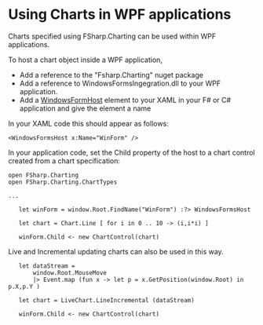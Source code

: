 # Using Charts in WPF applications

Charts specified using FSharp.Charting can be used within WPF applications.

To host a chart object inside a WPF application, 

 * Add a reference to the "Fsharp.Charting" nuget package
 * Add a reference to WindowsFormsIngegration.dll to your WPF application.
 * Add a [WindowsFormHost](http://msdn.microsoft.com/en-us/library/ms751761.aspx) element to your XAML in your F# or C# application and give the element a name
 
In your XAML code this should appear as follows:

    <WindowsFormsHost x:Name="WinForm" />

In your application code, set the Child property of the host to a chart control created from a chart specification:

    open FSharp.Charting
    open FSharp.Charting.ChartTypes
    
    ...
    
       let winForm = window.Root.FindName("WinForm") :?> WindowsFormsHost

       let chart = Chart.Line [ for i in 0 .. 10 -> (i,i*i) ]
       
       winForm.Child <- new ChartControl(chart)


Live and Incremental updating charts can also be used in this way.

       let dataStream = 
           window.Root.MouseMove 
           |> Event.map (fun x -> let p = x.GetPosition(window.Root) in p.X,p.Y )
       
       let chart = LiveChart.LineIncremental (dataStream)
       
       winForm.Child <- new ChartControl(chart)
